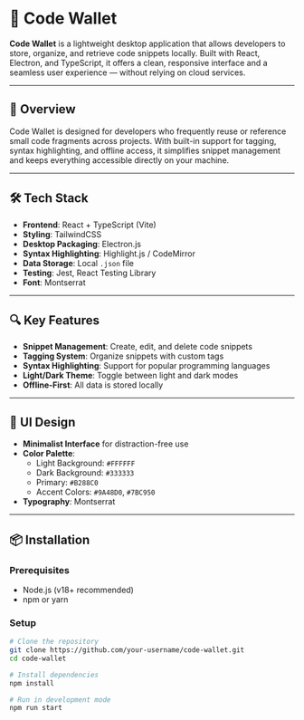 # 💾 Code Wallet

**Code Wallet** is a lightweight desktop application that allows developers to store, organize, and retrieve code snippets locally. Built with React, Electron, and TypeScript, it offers a clean, responsive interface and a seamless user experience — without relying on cloud services.

---

## 🧭 Overview

Code Wallet is designed for developers who frequently reuse or reference small code fragments across projects. With built-in support for tagging, syntax highlighting, and offline access, it simplifies snippet management and keeps everything accessible directly on your machine.

---

## 🛠 Tech Stack

- **Frontend**: React + TypeScript (Vite)
- **Styling**: TailwindCSS
- **Desktop Packaging**: Electron.js
- **Syntax Highlighting**: Highlight.js / CodeMirror
- **Data Storage**: Local `.json` file
- **Testing**: Jest, React Testing Library
- **Font**: Montserrat

---

## 🔍 Key Features

- **Snippet Management**: Create, edit, and delete code snippets
- **Tagging System**: Organize snippets with custom tags
- **Syntax Highlighting**: Support for popular programming languages
- **Light/Dark Theme**: Toggle between light and dark modes
- **Offline-First**: All data is stored locally

---

## 🎨 UI Design

- **Minimalist Interface** for distraction-free use
- **Color Palette**:
  - Light Background: `#FFFFFF`
  - Dark Background: `#333333`
  - Primary: `#B288C0`
  - Accent Colors: `#9A48D0`, `#7BC950`
- **Typography**: Montserrat

---

## 📦 Installation

### Prerequisites

- Node.js (v18+ recommended)
- npm or yarn

### Setup

```bash
# Clone the repository
git clone https://github.com/your-username/code-wallet.git
cd code-wallet

# Install dependencies
npm install

# Run in development mode
npm run start
```
